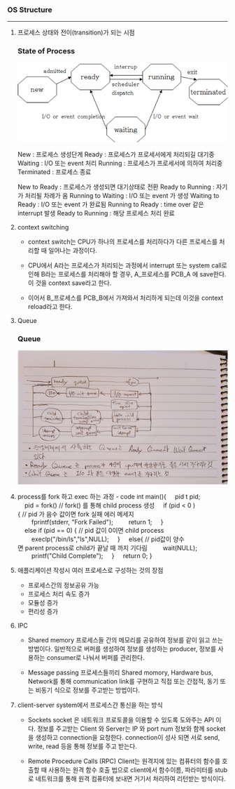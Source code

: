 ### OS Structure
-------------------------------------------
1. 프로세스 상태와 전이(transition)가 되는 시점
    ### State of Process <br>
    ![3-1](./image/3-1.png)

    New : 프로세스 생성단계
    Ready : 프로세스가 프로세서에게 처리되길 대기중
    Waiting : I/O 또는 event 처리
    Running : 프로세스가 프로세서에 의하여 처리중
    Terminated : 프로세스 종료

    New to Ready : 프로세스가 생성되면 대기상태로 전환
    Ready to Running : 자기가 처리될 차례가 옴
    Running to Waiting : I/O 또는 event 가 생성
    Waiting to Ready : I/O 또는 event 가 완료됨
    Running to Ready : time over 같은 interrupt 발생
    Ready to Running : 해당 프로세스 처리 완료

2. context switching
    - context switch는 CPU가 하나의 프로세스를 처리하다가 다른 프로세스를 처리할 때 일어나는 과정이다.

    - CPU에서 A라는 프로세스가 처리되는 과정에서 interrupt 또는 system call로 인해 B라는 프로세스를 처리해야 할 경우, A_프로세스를 PCB_A 에 save한다. 이 것을 context save라고 한다.

    - 이어서 B_프로세스를 PCB_B에서 가져와서 처리하게 되는데 이것을 context reload라고 한다.

3. Queue
    ### Queue <br>
    ![3-2](./image/3-2.png)

4. process를 fork 하고 exec 하는 과정 - code
        int main(){
            pid t pid;
            pid = fork() // fork() 를 통해 child process 생성
            if (pid < 0 ){ // pid 가 음수 값이면 fork 실패 에러 메세지
                fprintf(stderr, "Fork Failed");
                return 1;
            }
            else if (pid == 0) { // pid 값이 0이면 child process
                execlp("/bin/ls","ls",NULL);
            }
            else{ // pid값이 양수면 parent process로 child가 끝날 때 까지 기다림
                wait(NULL);
                printf("Child Complete");
            }
            return 0;
        }

5. 애플리케이션 작성시 여러 프로세스로 구성하는 것의 장점
    - 프로세스간의 정보공유 가능
    - 프로세스 처리 속도 증가
    - 모듈성 증가
    - 편리성 증가


6. IPC
    - Shared memory
        프로세스들 간의 메모리를 공유하여 정보를 같이 읽고 쓰는 방법이다.
        일반적으로 버퍼를 생성하여 정보를 생성하는 producer, 정보를 사용하는 consumer로 나눠서 버퍼를 관리한다.

    - Message passing
        프로세스들끼리 Shared momory, Hardware bus, Network를 통해 communication link를 구현하고 직접 또는 간접적, 동기 또는 비동기 식으로 정보를 주고받는 방법이다.

7. client-server system에서 프로세스간 통신을 하는 방식
    - Sockets
        socket 은 네트워크 프로토콜을 이용할 수 있도록 도와주는 API 이다. 
        정보를 주고받는 Client 와 Server는 IP 와 port num 정보와 함께 socket을 생성하고 connection을 요청한다. connection이 성사 되면 서로 send, write, read 등을 통해 정보를 주고 받는다.

    - Remote Procedure Calls (RPC)
        Client는 원격지에 있는 컴퓨터의 함수를 호출할 때 사용하는 원격 함수 호출 법으로 client에서 함수이름, 파라미터를 stub로 네트워크를 통해 원격 컴퓨터에 보내면 거기서 처리하여 리턴받는 방식이다.
    
